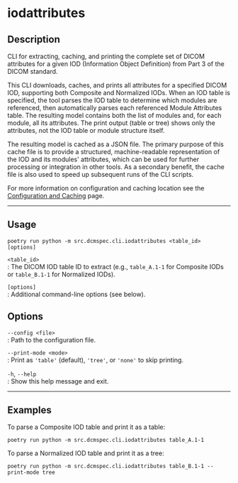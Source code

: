 # iodattributes

## Description

CLI for extracting, caching, and printing the complete set of DICOM attributes for a given IOD (Information Object Definition) from Part 3 of the DICOM standard.

This CLI downloads, caches, and prints all attributes for a specified DICOM IOD, supporting both Composite and Normalized IODs. When an IOD table is specified, the tool parses the IOD table to determine which modules are referenced, then automatically parses each referenced Module Attributes table. The resulting model contains both the list of modules and, for each module, all its attributes. The print output (table or tree) shows only the attributes, not the IOD table or module structure itself.

The resulting model is cached as a JSON file. The primary purpose of this cache file is to provide a structured, machine-readable representation of the IOD and its modules' attributes, which can be used for further processing or integration in other tools. As a secondary benefit, the cache file is also used to speed up subsequent runs of the CLI scripts.

For more information on configuration and caching location see the [Configuration and Caching](../configuration.md) page.

---

## Usage

    poetry run python -m src.dcmspec.cli.iodattributes <table_id> [options]

`<table_id>`  
: The DICOM IOD table ID to extract (e.g., `table_A.1-1` for Composite IODs or `table_B.1-1` for Normalized IODs).

`[options]`  
: Additional command-line options (see below).

## Options

`--config <file>`  
: Path to the configuration file.

`--print-mode <mode>`  
: Print as `'table'` (default), `'tree'`, or `'none'` to skip printing.

`-h`, `--help`  
: Show this help message and exit.

---

## Examples

To parse a Composite IOD table and print it as a table:

    poetry run python -m src.dcmspec.cli.iodattributes table_A.1-1

To parse a Normalized IOD table and print it as a tree:

    poetry run python -m src.dcmspec.cli.iodattributes table_B.1-1 --print-mode tree
